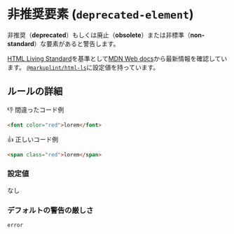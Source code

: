 # 非推奨要素 (`deprecated-element`)

非推奨（**deprecated**）もしくは廃止（**obsolete**）または非標準（**non-standard**）な要素があると警告します。

[HTML Living Standard](https://momdo.github.io/html/)を基準として[MDN Web docs](https://developer.mozilla.org/ja/docs/Web/HTML)から最新情報を確認しています。 [`@markuplint/html-ls`](https://github.com/markuplint/markuplint/blob/master/packages/%40markuplint/html-ls/index.json)に設定値を持っています。

## ルールの詳細

👎 間違ったコード例

```html
<font color="red">lorem</font>
```

👍 正しいコード例

```html
<span class="red">lorem</span>
```

### 設定値

なし

### デフォルトの警告の厳しさ

`error`
